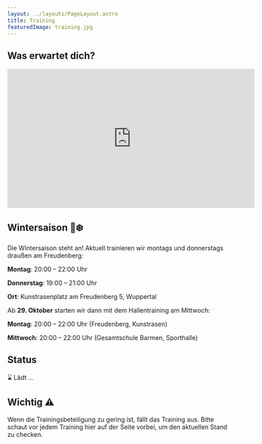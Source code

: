 ```yaml
---
layout: ../layouts/PageLayout.astro
title: Training
featuredImage: training.jpg
---
```


## Was erwartet dich?
<div class="video-container">
  <iframe width="560" height="315" src="https://www.youtube-nocookie.com/embed/1GfzbIP38pE?si=04K4RAaSM0LVlQJa" title="YouTube video player" frameborder="0" allow="accelerometer; autoplay; clipboard-write; encrypted-media; gyroscope; picture-in-picture; web-share" referrerpolicy="strict-origin-when-cross-origin" allowfullscreen></iframe>
</div>

## Wintersaison 🥏❄️

Die Wintersaison steht an!
Aktuell trainieren wir montags und donnerstags draußen am Freudenberg:

**Montag**: 20:00 – 22:00 Uhr

**Donnerstag**: 19:00 – 21:00 Uhr

**Ort**: Kunstrasenplatz am Freudenberg 5, Wuppertal

Ab **29. Oktober** starten wir dann mit dem Hallentraining am Mittwoch:

**Montag**: 20:00 – 22:00 Uhr (Freudenberg, Kunstrasen)

**Mittwoch**: 20:00 – 22:00 Uhr (Gesamtschule Barmen, Sporthalle)

## Status

<span id="training-status"><span data-date></span><span data-status>⌛ Lädt ...</span></span>

## Wichtig ⚠️

Wenn die Trainingsbeteiligung zu gering ist, fällt das Training aus.
Bitte schaut vor jedem Training hier auf der Seite vorbei, um den aktuellen Stand zu checken.

<script>
  const trainingStatus = document.querySelector('#training-status');

  if (trainingStatus) {
    const dbEndpoint = "https://sheetdb.io/api/v1/xy859kixabhhl";
    fetch(dbEndpoint)
      .then(response => response.json())
      .then(data => {
        if (data[0]?.datetime) trainingStatus.querySelector('[data-date]').textContent = new Intl.DateTimeFormat("de-DE", {
          weekday: "short",
          year: "numeric",
          month: "numeric",
          day: "numeric",
          hour: "numeric",
          minute: "numeric",
          hour12: false,
          timeZone: "Europe/Berlin",
        }).format(new Date(data[0].datetime));
        if (data[0]?.status?.toLowerCase() === 'false') {
          return trainingStatus.querySelector('[data-status]').textContent = ' Uhr — ❌ Fällt aus!'
        }
        return trainingStatus.querySelector('[data-status]').textContent = ' Uhr — ✅ Findet statt!'
      });
  }
</script>